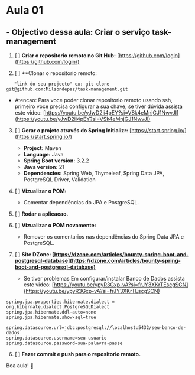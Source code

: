 # **Aula 01**

## **- Objectivo dessa aula: Criar o serviço task-management**

1. [ ] **Criar o repositorio remoto no Git Hub:** [https://github.com/login](https://github.com/login/)


2. [ ] **Clonar o repositorio remoto:
```
   "link do seu projecto" ex: git clone git@github.com:Milsondepaz/task-management.git
```
- Atencao: Para voce poder clonar repositorio remoto usando ssh, primeiro voce precisa configurar a sua chave, 
se tiver dúvida assista este vídeo: [https://youtu.be/yJwD2ii4pEY?si=VSk4eMnjGJ1NwvJI](https://youtu.be/yJwD2ii4pEY?si=VSk4eMnjGJ1NwvJI)


3. [ ] **Gerar o projeto através do Spring Initializr:** [https://start.spring.io/](https://start.spring.io/)
    - **Project:** Maven
    - **Language:** Java
    - **Spring Boot version:** 3.2.2
    - **Java version:** 21
    - **Dependencies:** Spring Web, Thymeleaf, Spring Data JPA, PostgreSQL Driver, Validation


4. [ ] **Vizualizar o POM:**
    - Comentar dependências do JPA e PostgreSQL.


5. [ ] **Rodar a aplicacao.**


6. [ ] **Vizualizar o POM novamente:**
   - Remover os comentarios nas dependências do Spring Data JPA e PostgreSQL.


7. [ ] **Site DZone: [https://dzone.com/articles/bounty-spring-boot-and-postgresql-database](https://dzone.com/articles/bounty-spring-boot-and-postgresql-database)**

   - Se tiver problemas Em configurar/instalar Banco de Dados assista este video: [https://youtu.be/ypyR3Gxp-vA?si=frJY3XKrTEscgSCN](https://youtu.be/ypyR3Gxp-vA?si=frJY3XKrTEscgSCN)
```
spring.jpa.properties.hibernate.dialect = org.hibernate.dialect.PostgreSQLDialect
spring.jpa.hibernate.ddl-auto=none
spring.jpa.hibernate.show-sql=true

spring.datasource.url=jdbc:postgresql://localhost:5432/seu-banco-de-dados
spring.datasource.username=seu-usuario
spring.datasource.password=sua-palavra-passe
```

6. [ ] **Fazer commit e push para o repositorio remoto.**
   

Boa aula! 🚀